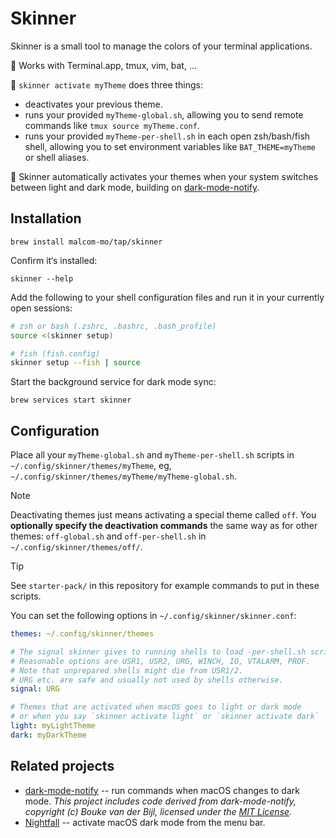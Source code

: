 # Skinner
Skinner is a small tool to manage the colors of your terminal applications.

🎨 Works with Terminal.app, tmux, vim, bat, ...

🎨 `skinner activate myTheme` does three things:
- deactivates your previous theme.
- runs your provided `myTheme-global.sh`, allowing you to send remote commands like `tmux source myTheme.conf`.
- runs your provided `myTheme-per-shell.sh` in each open zsh/bash/fish shell, allowing you to set environment variables like `BAT_THEME=myTheme` or shell aliases.

🎨 Skinner automatically activates your themes when your system switches between light and dark mode, building on [dark-mode-notify](https://github.com/bouk/dark-mode-notify).

## Installation

    brew install malcom-mo/tap/skinner

Confirm it‘s installed:

    skinner --help

Add the following to your shell configuration files and run it in your currently open sessions:

```bash
# zsh or bash (.zshrc, .bashrc, .bash_profile)
source <(skinner setup)

# fish (fish.config)
skinner setup --fish | source
```

Start the background service for dark mode sync:

    brew services start skinner

## Configuration
Place all your `myTheme-global.sh` and `myTheme-per-shell.sh` scripts in `~/.config/skinner/themes/myTheme`, eg, `~/.config/skinner/themes/myTheme/myTheme-global.sh`.

> [!NOTE]
> Deactivating themes just means activating a special theme called `off`.
> You **optionally specify the deactivation commands** the same way as for other themes: `off-global.sh` and `off-per-shell.sh` in `~/.config/skinner/themes/off/`.

> [!TIP]
> See `starter-pack/` in this repository for example commands to put in these scripts.

You can set the following options in `~/.config/skinner/skinner.conf`:

```yaml
themes: ~/.config/skinner/themes

# The signal skinner gives to running shells to load -per-shell.sh scripts.
# Reasonable options are USR1, USR2, URG, WINCH, IO, VTALARM, PROF.
# Note that unprepared shells might die from USR1/2.
# URG etc. are safe and usually not used by shells otherwise.
signal: URG

# Themes that are activated when macOS goes to light or dark mode
# or when you say `skinner activate light` or `skinner activate dark`
light: myLightTheme
dark: myDarkTheme
```

## Related projects
- [dark-mode-notify](https://github.com/bouk/dark-mode-notify) -- run commands when macOS changes to dark mode.
  *This project includes code derived from dark-mode-notify, copyright (c) Bouke van der Bijl, licensed under the [MIT License](https://github.com/bouk/dark-mode-notify/blob/main/LICENSE).*
- [Nightfall](https://github.com/r-thomson/Nightfall/) -- activate macOS dark mode from the menu bar.
